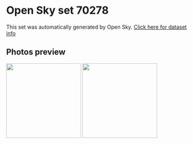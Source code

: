 # Open Sky set 70278
This set was automatically generated by Open Sky.
[Click here for dataset info](https://github.com/awesomelewis2007/opensky/blob/master/dataset/70278/info.json)
## Photos preview
<img src="https://raw.githubusercontent.com/awesomelewis2007/opensky/master/dataset/70278/photos.gif" width="200px"/>
<img src="https://raw.githubusercontent.com/awesomelewis2007/opensky/master/dataset/70278/photos_bw.gif" width="200px"/>
